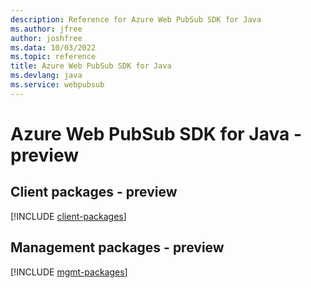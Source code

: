 ```yaml
---
description: Reference for Azure Web PubSub SDK for Java
ms.author: jfree
author: joshfree
ms.data: 10/03/2022
ms.topic: reference
title: Azure Web PubSub SDK for Java
ms.devlang: java
ms.service: webpubsub
---
```

# Azure Web PubSub SDK for Java - preview

## Client packages - preview
[!INCLUDE [client-packages](web-pubsub-client-index.md)]
## Management packages - preview
[!INCLUDE [mgmt-packages](web-pubsub-mgmt-index.md)]